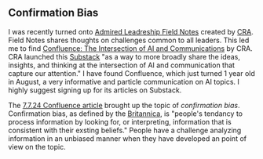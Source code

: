 ## Confirmation Bias

I was recently turned onto [Admired Leadreship Field Notes](https://admiredleadership.com/field-notes/) created by [CRA](https://crainc.com/).  Field Notes shares thoughts on challenges common to all leaders.  This led me to find [Confluence: The Intersection of AI and Communications](https://craai.substack.com/) by CRA.  CRA launched this [Substack](https://substack.com/home) "as a way to more broadly share the ideas, insights, and thinking at the intersection of AI and communication that capture our attention."  I have found Confluence, which just turned 1 year old in August, a very informative and particle communication on AI topics.  I highly suggest signing up for its articles on Substack.

The [7.7.24 Confluence article](https://craai.substack.com/p/confluence-for-7724) brought up the topic of *confirmation bias*.  Confirmation bias, as defined by the [Britannica](https://www.britannica.com/science/confirmation-bias), is "people's tendancy to process information by looking for, or interpreting, information that is consistent with their exsting beliefs."  People have a challenge analyzing information in an unbiased manner when they have developed an point of view on the topic.  
